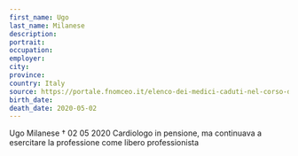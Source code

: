 ```yaml
---
first_name: Ugo
last_name: Milanese
description: 
portrait: 
occupation: 
employer: 
city: 
province: 
country: Italy
source: https://portale.fnomceo.it/elenco-dei-medici-caduti-nel-corso-dellepidemia-di-covid-19/
birth_date: 
death_date: 2020-05-02
---
```


Ugo Milanese † 02 05 2020
Cardiologo in pensione, ma continuava a esercitare la professione come libero professionista